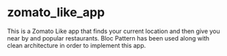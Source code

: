 # zomato_like_app
This is a Zomato Like app that finds your current location and then give you near by and popular restaurants.  Bloc Pattern has been used along with clean architecture in order to implement this app.
